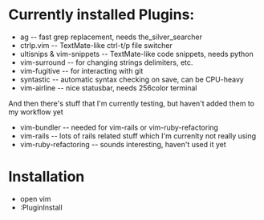 # Currently installed Plugins:

* ag -- fast grep replacement, needs the_silver_searcher
* ctrlp.vim -- TextMate-like ctrl-t/p file switcher
* ultisnips & vim-snippets -- TextMate-like code snippets, needs python
* vim-surround -- for changing strings delimiters, etc.
* vim-fugitive -- for interacting with git
* syntastic -- automatic syntax checking on save, can be CPU-heavy
* vim-airline -- nice statusbar, needs 256color terminal

And then there's stuff that I'm currently testing, but haven't added them to my workflow yet

* vim-bundler -- needed for vim-rails or vim-ruby-refactoring
* vim-rails -- lots of rails related stuff which I'm currenlty not really using
* vim-ruby-refactoring -- sounds interesting, haven't used it yet

# Installation

* open vim
* :PluginInstall
